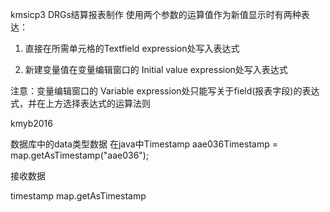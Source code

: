 kmsicp3 DRGs结算报表制作 使用两个参数的运算值作为新值显示时有两种表达：

1. 直接在所需单元格的Textfield expression处写入表达式

2. 新建变量值在变量编辑窗口的 Initial value expression处写入表达式

注意：变量编辑窗口的 Variable expression处只能写关于field(报表字段)的表达式，并在上方选择表达式的运算法则


kmyb2016

数据库中的data类型数据 在java中Timestamp aae036Timestamp = map.getAsTimestamp("aae036");

接收数据

timestamp map.getAsTimestamp